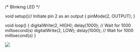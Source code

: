 /*
Blinking LED
*/

void setup()// Initiate pin 2 as an output
{
pinMode(2, OUTPUT);
}

void loop()
{
digitalWrite(2, HIGH);
delay(1000); // Wait for 1000 millisecond(s)
digitalWrite(2, LOW);
delay(1000); // Wait for 1000 millisecond(s)
}



<img src="https://cdn.discordapp.com/attachments/646478503549861959/976215135175725116/MicrosoftTeams-image_1.png">


